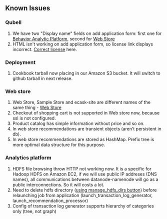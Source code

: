 Known Issues
------------

### Qubell ###

1. We have two "Display name" fields on add application form: first one for [Behavior Analytic Platform](Developer-Guide--Behavior-Analytics-Platform--Overview.md), second for [Web Store](Developer-Guide--Web-Store--Overview.md)
1. HTML isn't working on add application form, so license link displays incorrect. [Correct license](/LICENSE) here.

### Deployment ###

1. Cookbook tarball now placing in our Amazon S3 bucket. It will switch to github tarball in next release.

### Web store ###

1. Web Store, Sample Store and ecask-site are different names of the same thing - [Web Store](Developer-Guide--Web-Store--Overview.md)
1. Checkout of shopping cart is not supported in Web store now, because ssl is not configured.
1. Product catalog has simple information without price and so on.
1. In web store recommendations are transient objects (aren't persistent in db).
1. In web store recommendations are stored as HashMap. Prefix tree is more optimal data structure for this purpose.

### Analytics platform ###

1. HDFS file browsing throw HTTP not working now. It is a specific for Hadoop HDFS on Amazon EC2, if we will use public IP addreses (DNS names), all communications between datanode-namenode will go as a public interconnections. So it will costs a lot.
2. Need to delete hdfs directory ([using manage_hdfs_dirs button](Developer-Guide--Behavior-Analytics-Platform--Hadoop-cluster.md#cluster-management)) before relaunching job from application (launch_transaction_log_generator, launch_recommendation_processor)
3. Config of transaction log generator supports hierarchy of categories only (tree, not graph)
